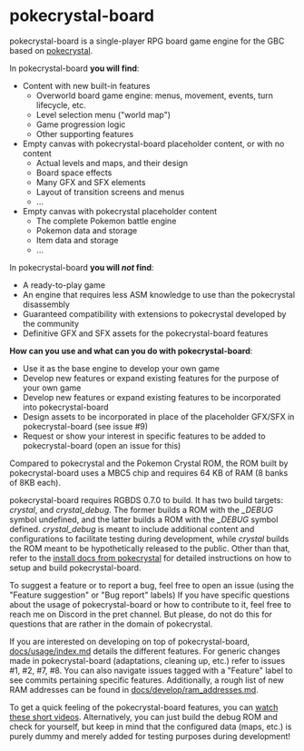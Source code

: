 # pokecrystal-board

pokecrystal-board is a single-player RPG board game engine for the GBC based on [pokecrystal](https://github.com/pret/pokecrystal).

In pokecrystal-board **you will find**:
- Content with new built-in features
  - Overworld board game engine: menus, movement, events, turn lifecycle, etc.
  - Level selection menu ("world map")
  - Game progression logic
  - Other supporting features
- Empty canvas with pokecrystal-board placeholder content, or with no content
  - Actual levels and maps, and their design
  - Board space effects
  - Many GFX and SFX elements
  - Layout of transition screens and menus
  - ...
- Empty canvas with pokecrystal placeholder content
  - The complete Pokemon battle engine
  - Pokemon data and storage
  - Item data and storage
  - ...

In pokecrystal-board **you will *not* find**:
- A ready-to-play game
- An engine that requires less ASM knowledge to use than the pokecrystal disassembly
- Guaranteed compatibility with extensions to pokecrystal developed by the community
- Definitive GFX and SFX assets for the pokecrystal-board features

**How can you use and what can you do with pokecrystal-board**:
- Use it as the base engine to develop your own game
- Develop new features or expand existing features for the purpose of your own game
- Develop new features or expand existing features to be incorporated into pokecrystal-board
- Design assets to be incorporated in place of the placeholder GFX/SFX in pokecrystal-board (see issue #9)
- Request or show your interest in specific features to be added to pokecrystal-board (open an issue for this)

Compared to pokecrystal and the Pokemon Crystal ROM, the ROM built by pokecrystal-board uses a MBC5 chip and requires 64 KB of RAM (8 banks of 8KB each).

pokecrystal-board requires RGBDS 0.7.0 to build. It has two build targets: *crystal*, and *crystal_debug*. The former builds a ROM with the *_DEBUG* symbol undefined, and the latter builds a ROM with the *_DEBUG* symbol defined. *crystal_debug* is meant to include additional content and configurations to facilitate testing during development, while *crystal* builds the ROM meant to be hypothetically released to the public. Other than that, refer to the [install docs from pokecrystal](INSTALL.md) for detailed instructions on how to setup and build pokecrystal-board.

To suggest a feature or to report a bug, feel free to open an issue (using the "Feature suggestion" or "Bug report" labels) If you have specific questions about the usage of pokecrystal-board or how to contribute to it, feel free to reach me on Discord in the pret channel. But please, do not do this for questions that are rather in the domain of pokecrystal.

If you are interested on developing on top of pokecrystal-board, [docs/usage/index.md](docs/usage/index.md) details the different features. For generic changes made in pokecrystal-board (adaptations, cleaning up, etc.) refer to issues #1, #2, #7, #8. You can also navigate issues tagged with a "Feature" label to see commits pertaining specific features. Additionally, a rough list of new RAM addresses can be found in [docs/develop/ram_addresses.md](docs/develop/ram_addresses.md).

To get a quick feeling of the pokecrystal-board features, you can [watch these short videos](https://drive.google.com/drive/folders/1WW8HA_IAtl8MQlafNGip_66j1TEwL5qD?usp=drive_link). Alternatively, you can just build the debug ROM and check for yourself, but keep in mind that the configured data (maps, etc.) is purely dummy and merely added for testing purposes during development!